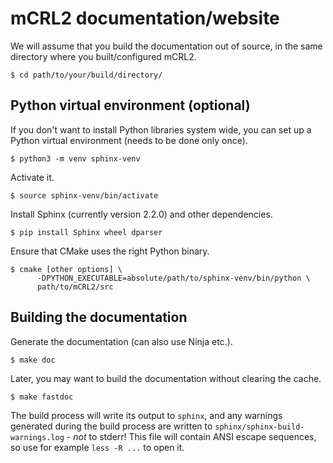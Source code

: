 # mCRL2 documentation/website

We will assume that you build the documentation out of source, in the same
directory where you built/configured mCRL2.

    $ cd path/to/your/build/directory/


## Python virtual environment (optional)

If you don't want to install Python libraries system wide, you can set up a
Python virtual environment (needs to be done only once).

    $ python3 -m venv sphinx-venv

Activate it.

    $ source sphinx-venv/bin/activate

Install Sphinx (currently version 2.2.0) and other dependencies.

    $ pip install Sphinx wheel dparser

Ensure that CMake uses the right Python binary.

    $ cmake [other options] \
          -DPYTHON_EXECUTABLE=absolute/path/to/sphinx-venv/bin/python \
          path/to/mCRL2/src


## Building the documentation

Generate the documentation (can also use Ninja etc.).

    $ make doc

Later, you may want to build the documentation without clearing the cache.

    $ make fastdoc

The build process will write its output to `sphinx`, and any warnings
generated during the build process are written to
`sphinx/sphinx-build-warnings.log` - *not* to stderr! This file will contain
ANSI escape sequences, so use for example `less -R ...` to open it.
